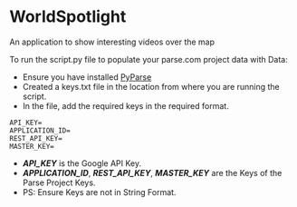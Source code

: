 # WorldSpotlight
An application to show interesting videos over the map

To run the script.py file to populate your parse.com project data with Data:
- Ensure you have installed [PyParse](https://github.com/dgrtwo/ParsePy)
- Created a keys.txt file in the location from where you are running the script.
- In the file, add the required keys in the required format.
```
API_KEY=
APPLICATION_ID=
REST_API_KEY=
MASTER_KEY=
```
- ***API_KEY*** is the Google API Key.
- ***APPLICATION_ID***, ***REST_API_KEY***, ***MASTER_KEY*** are the Keys of the Parse Project Keys.
- PS: Ensure Keys are not in String Format.